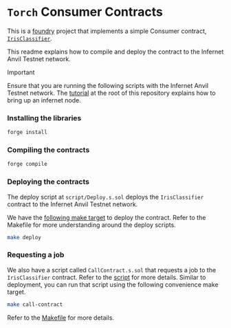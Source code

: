 # `Torch` Consumer Contracts

This is a [foundry](https://book.getfoundry.sh/) project that implements a simple Consumer
contract, [`IrisClassifier`](./src/IrisClassifier.sol).

This readme explains how to compile and deploy the contract to the Infernet Anvil Testnet network.

> [!IMPORTANT]
> Ensure that you are running the following scripts with the Infernet Anvil Testnet network.
> The [tutorial](../../hello-world/README.mdADME.md) at the root of this repository explains how to
> bring up an infernet node.

### Installing the libraries

```bash
forge install
```

### Compiling the contracts

```bash
forge compile
```

### Deploying the contracts
The deploy script at `script/Deploy.s.sol` deploys the `IrisClassifier` contract to the Infernet Anvil Testnet network.

We have the [following make target](./Makefile#L9) to deploy the contract. Refer to the Makefile
for more understanding around the deploy scripts.
```bash
make deploy
```

### Requesting a job
We also have a script called `CallContract.s.sol` that requests a job to the `IrisClassifier` contract.
Refer to the [script](./script/CallContract.s.sol) for more details. Similar to deployment,
you can run that script using the following convenience make target.
```bash
make call-contract
```
Refer to the [Makefile](./Makefile#L14) for more details.
